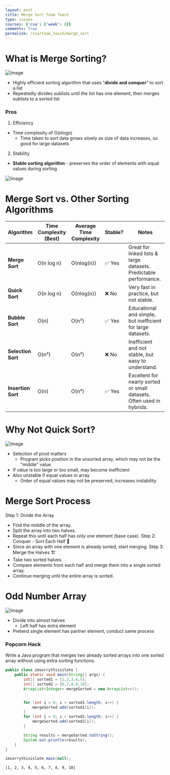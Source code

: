 ```yaml
---
layout: post
title: Merge Sort Team Teach
type: issues
courses: {'csa': {'week': 8}}
comments: True
permalink: /csa/team_teach/merge_sort
---
```


# What is Merge Sorting?
![Image](https://github.com/user-attachments/assets/274b1e6c-1ff9-45c3-8064-1d11606e0e34)
- Highly efficient sorting algorithm that uses "**divide and conquer**" to sort a list
- Repeatedly divides sublists until the list has one element, then merges sublists to a sorted list

### Pros
1. Efficiency
- Time complexity of O(nlogn)
    - Time taken to sort data grows slowly as size of data increases, so good for large datasets
2. Stability
- **Stable sorting algorithm** - preserves the order of elements with equal values during sorting

![Image](https://github.com/user-attachments/assets/ad53eeb8-4618-49d1-ba91-e25b67dcc9c8)

# Merge Sort vs. Other Sorting Algorithms

| **Algorithm**     | **Time Complexity (Best)** | **Average Time Complexity** | **Stable?** | **Notes**                                                                 |
|-------------------|----------------------------|------------------------------|-------------|----------------------------------------------------------------------------|
| **Merge Sort**     | O(n log n)                 |    O(nlog(n))                          | ✅ Yes      | Great for linked lists & large datasets. Predictable performance.          |
| **Quick Sort**     | O(n log n)                 |   O(nlog(n))                           | ❌ No       | Very fast in practice, but not stable.                                     |
| **Bubble Sort**    | O(n)                       |     O(n²)                        | ✅ Yes      | Educational and simple, but inefficient for large datasets.                |
| **Selection Sort** | O(n²)                      |    O(n²)                          | ❌ No       | Inefficient and not stable, but easy to understand.                        |
| **Insertion Sort** | O(n)                       |     O(n²)                         | ✅ Yes      | Excellent for nearly sorted or small datasets. Often used in hybrids.      |


# Why Not Quick Sort?
![Image](https://github.com/user-attachments/assets/de84e48a-e1ed-42ca-b011-cd91c4c54170)
- Selection of pivot matters 
    - Program picks position in the unsorted array, which may not be the "middle" value
- If value is too large or too small, may become inefficient 
- Also unstable if equal values in array 
    - Order of equal values may not be preserved, increases instability 

# Merge Sort Process
Step 1: Divide the Array 
- Find the middle of the array.
- Split the array into two halves.
- Repeat this until each half has only one element (base case).
Step 2: Conquer - Sort Each Half 🎯
- Since an array with one element is already sorted, start merging.
Step 3: Merge the Halves 🏗️
- Take two sorted halves.
- Compare elements from each half and merge them into a single sorted array.
- Continue merging until the entire array is sorted.

# Odd Number Array 
![Image](https://github.com/user-attachments/assets/127d05d5-6213-4c18-8e9f-78c79e5d54fc)
- Divide into almost halves
    - Left half has extra element
- Pretend single element has partner element, conduct same process

### Popcorn Hack

 Write a Java program that merges two already sorted arrays into one sorted array without using extra sorting functions.


```java
public class imsorrythisislate {
    public static void main(String[] args) {
        int[] sorted1 = {1,2,3,4,5};
        int[] sorted2 = {6,7,8,9,10};
        ArrayList<Integer> mergeSorted = new ArrayList<>();


        for (int i = 0; i < sorted1.length; i++) {
            mergeSorted.add(sorted1[i]);
        }
        for (int i = 0; i < sorted2.length; i++) {
            mergeSorted.add(sorted2[i]);
        }

        String results = mergeSorted.toString();
        System.out.println(results);
    }
}

imsorrythisislate.main(null);
```

    [1, 2, 3, 4, 5, 6, 7, 8, 9, 10]


